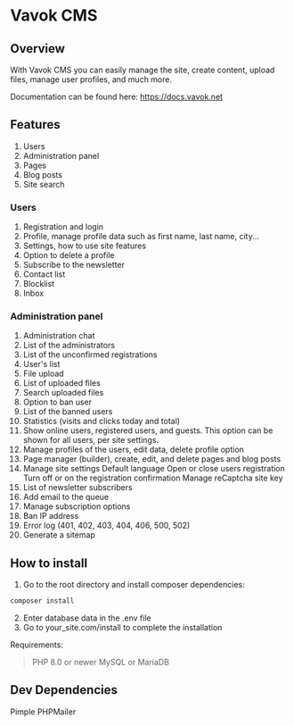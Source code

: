 # Vavok CMS

## Overview

With Vavok CMS you can easily manage the site, create content, upload files, manage user profiles, and much more.

Documentation can be found here: https://docs.vavok.net



## Features

1. Users
2. Administration panel
3. Pages
4. Blog posts
5. Site search

### Users

1. Registration and login
2. Profile, manage profile data such as first name, last name, city...
3. Settings, how to use site features
4. Option to delete a profile
5. Subscribe to the newsletter
6. Contact list
7. Blocklist
8. Inbox

### Administration panel

1. Administration chat
2. List of the administrators
3. List of the unconfirmed registrations
4. User's list
5. File upload
6. List of uploaded files
7. Search uploaded files
8. Option to ban user
9. List of the banned users
10. Statistics (visits and clicks today and total)
11. Show online users, registered users, and guests. This option can be shown for all users, per site settings.
12. Manage profiles of the users, edit data, delete profile option
13. Page manager (builder), create, edit, and delete pages and blog posts
14. Manage site settings
    Default language
    Open or close users registration
    Turn off or on the registration confirmation
    Manage reCaptcha site key
15. List of newsletter subscribers
16. Add email to the queue
17. Manage subscription options
18. Ban IP address
19. Error log (401, 402, 403, 404, 406, 500, 502)
20. Generate a sitemap



## How to install

1. Go to the root directory and install composer dependencies:
```bash
composer install
```
2. Enter database data in the .env file
3. Go to your_site.com/install to complete the installation

Requirements:

> PHP 8.0 or newer
> MySQL or MariaDB



## Dev Dependencies

Pimple
PHPMailer